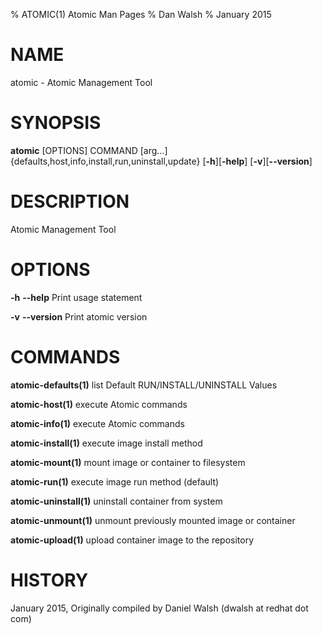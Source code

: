 % ATOMIC(1) Atomic Man Pages
% Dan Walsh
% January 2015
# NAME
atomic \- Atomic Management Tool

# SYNOPSIS
**atomic** [OPTIONS] COMMAND [arg...]
  {defaults,host,info,install,run,uninstall,update}
[**-h**][**-help**]
[**-v**][**--version**]

# DESCRIPTION
Atomic Management Tool

# OPTIONS
**-h** **--help**
  Print usage statement

**-v** **--version**
  Print atomic version

# COMMANDS
**atomic-defaults(1)**
list Default RUN/INSTALL/UNINSTALL Values

**atomic-host(1)**
execute Atomic commands

**atomic-info(1)**
execute Atomic commands

**atomic-install(1)**
execute image install method

**atomic-mount(1)**
mount image or container to filesystem

**atomic-run(1)**
execute image run method (default)

**atomic-uninstall(1)**
uninstall container from system

**atomic-unmount(1)**
unmount previously mounted image or container

**atomic-upload(1)**
upload container image to the repository

# HISTORY
January 2015, Originally compiled by Daniel Walsh (dwalsh at redhat dot com)
